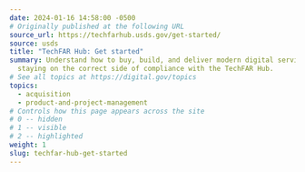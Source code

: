 ```yaml
---
date: 2024-01-16 14:58:00 -0500
# Originally published at the following URL
source_url: https://techfarhub.usds.gov/get-started/
source: usds
title: "TechFAR Hub: Get started"
summary: Understand how to buy, build, and deliver modern digital services while
  staying on the correct side of compliance with the TechFAR Hub.
# See all topics at https://digital.gov/topics
topics:
  - acquisition
  - product-and-project-management
# Controls how this page appears across the site
# 0 -- hidden
# 1 -- visible
# 2 -- highlighted
weight: 1
slug: techfar-hub-get-started
---
```

